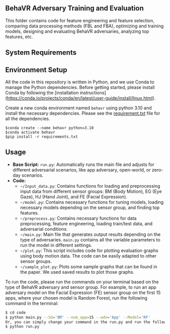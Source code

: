 
## BehaVR Adversary Training and Evaluation

This folder contains code for feature engineering and feature selection, comparing data processing methods (FBL and FBA), optimizing and training models, designing and evaluating BehaVR adversaries, analyzing top features, etc.

## System Requirements


## Environment Setup

All the code in this repository is written in Python, and we use Conda to manage the Python dependencies.
Before getting started, please install Conda by following the [installation instructions] (https://conda.io/projects/conda/en/latest/user-guide/install/linux.html).

Create a new conda environment named `behavr` using python 3.10 and install the necessary dependencies. 
Please see the [requirement.txt](https://github.com/UCI-Networking-Group/BehaVR/blob/main/Adversary/requirement.txt) file for all the dependencies.
```console
$conda create --name behavr python=3.10
$conda activate behavr
$pip install -r requirements.txt
```

## Usage

- **Base Script:** `run.py`: Automatically runs the main file and adjusts for different adversarial scenarios, like app adversary, open-world, or zero-day scenarios.
- **Code:**
  - `~/Input_data.py`: Contains functions for loading and preprocessing input data from different sensor groups: BM (Body Motion), EG (Eye Gaze), HJ (Hand Joint), and FE (Facial Expression).
  - `~/model.py`: Contains necessary functions for tuning models, loading necessary models depending on the sensor group, and finding top features.
  - `~/preprocess.py`: Contains necessary functions for data preprocessing, feature engineering, loading train/test data, and adversarial conditions.
  - `~/main.py`: Main file that generates output results depending on the type of adversaries. `main.py` contains all the variable parameters to run the model in different settings.
  - `~/plot.py`: This script includes code for plotting evaluation graphs using body motion data. The code can be easily adapted to other sensor groups.
  - `~/sample_plot.py`: Plots some sample graphs that can be found in the paper. We used saved results to plot those graphs.

To run the code, please run the commands on your terminal based on the type of BehaVR adversary and sensor group. For example, to run an app adversary model on the Facial Expression (FE) sensor group on the first 15 apps, where your chosen model is Random Forest, run the following command in the terminal:

```bash
$ cd code
$ python main.py --SG='BM' --num_app=15 --adv='App' --Model='RF'
Or, you can simply change your command in the run.py and run the following command in the terminal:
$ python run.py

